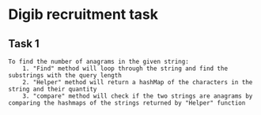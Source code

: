 # Digib recruitment task
## Task 1
    To find the number of anagrams in the given string:
        1. "Find" method will loop through the string and find the substrings with the query length
        2. "Helper" method will return a hashMap of the characters in the string and their quantity
        3. "compare" method will check if the two strings are anagrams by comparing the hashmaps of the strings returned by "Helper" function



